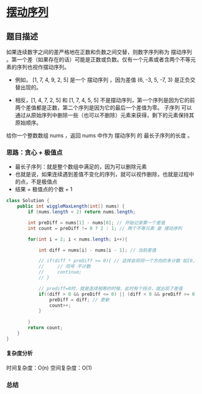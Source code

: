 # [摆动序列](摆动序列"[题目地址](https://leetcode.cn/problems/wiggle-subsequence/description/)")

## 题目描述
如果连续数字之间的差严格地在正数和负数之间交替，则数字序列称为 摆动序列 。第一个差（如果存在的话）可能是正数或负数。仅有一个元素或者含两个不等元素的序列也视作摆动序列。

- 例如， [1, 7, 4, 9, 2, 5] 是一个 摆动序列 ，因为差值 (6, -3, 5, -7, 3) 是正负交替出现的。

- 相反，[1, 4, 7, 2, 5] 和 [1, 7, 4, 5, 5] 不是摆动序列，第一个序列是因为它的前两个差值都是正数，第二个序列是因为它的最后一个差值为零。
子序列 可以通过从原始序列中删除一些（也可以不删除）元素来获得，剩下的元素保持其原始顺序。

给你一个整数数组 nums ，返回 nums 中作为 摆动序列 的 最长子序列的长度 。

### 思路：贪心 + 极值点
- 最长子序列：就是整个数组中满足的，因为可以删除元素
- 也就是说，如果连续遇到差值不变化的序列，就可以视作删除，也就是过程中的点，不是极值点
- 结果 = 极值点的个数 + 1

```java
class Solution {
    public int wiggleMaxLength(int[] nums) {
        if (nums.length < 2) return nums.length;

        int preDiff = nums[1] - nums[0]; // 开始记录第一个差值
        int count = preDiff != 0 ? 2 : 1; // 两个不等元素 是 摆动序列

        for(int i = 2; i < nums.length; i++){

            int diff = nums[i] - nums[i - 1]; // 当前差值

            // if(diff * preDiff >= 0){ // 这样会将同一个方向的多计数 如[0,0,0]应该是1，但这样的到的结果会+1
            //     // 同号 不计数
            //     continue;
            // }

            // prediff=0时，就是连续相等的时候，此时有个拐点，就出现了差值
            if((diff > 0 && preDiff <= 0) || (diff < 0 && preDiff >= 0)){
                preDiff = diff; // 更新
                count++;
            }
            
        }
        return count;
    }
}
```

#### 复杂度分析
时间复杂度：O(n)
空间复杂度：O(1)

### 总结

